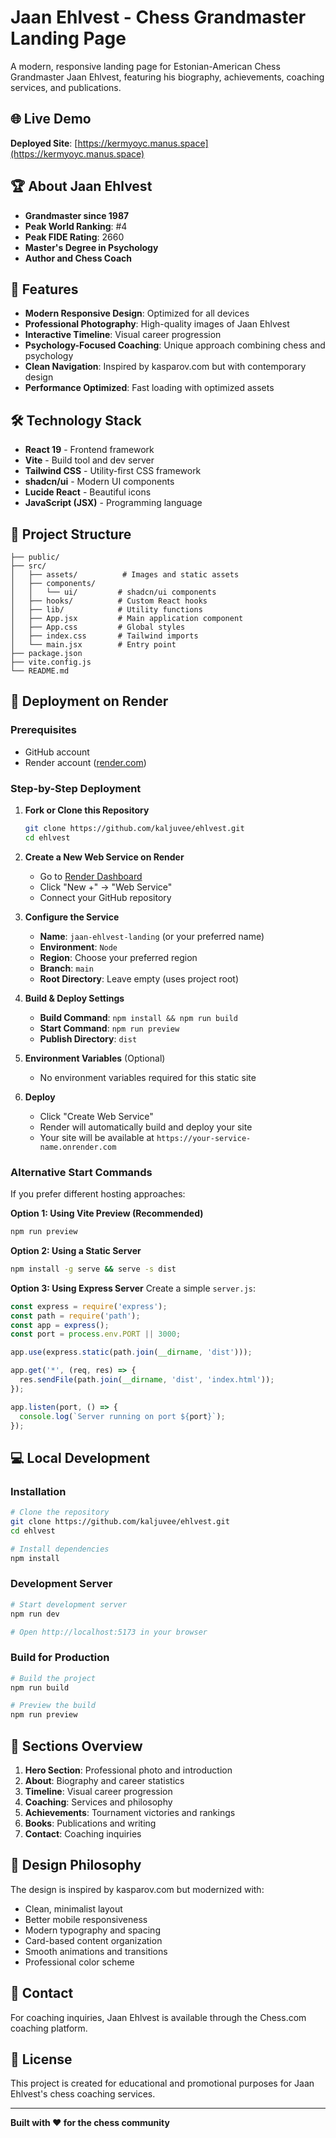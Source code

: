 # Jaan Ehlvest - Chess Grandmaster Landing Page

A modern, responsive landing page for Estonian-American Chess Grandmaster Jaan Ehlvest, featuring his biography, achievements, coaching services, and publications.

## 🌐 Live Demo

**Deployed Site**: [https://kermyoyc.manus.space](https://kermyoyc.manus.space)

## 🏆 About Jaan Ehlvest

- **Grandmaster since 1987**
- **Peak World Ranking**: #4
- **Peak FIDE Rating**: 2660
- **Master's Degree in Psychology**
- **Author and Chess Coach**

## 🚀 Features

- **Modern Responsive Design**: Optimized for all devices
- **Professional Photography**: High-quality images of Jaan Ehlvest
- **Interactive Timeline**: Visual career progression
- **Psychology-Focused Coaching**: Unique approach combining chess and psychology
- **Clean Navigation**: Inspired by kasparov.com but with contemporary design
- **Performance Optimized**: Fast loading with optimized assets

## 🛠️ Technology Stack

- **React 19** - Frontend framework
- **Vite** - Build tool and dev server
- **Tailwind CSS** - Utility-first CSS framework
- **shadcn/ui** - Modern UI components
- **Lucide React** - Beautiful icons
- **JavaScript (JSX)** - Programming language

## 📁 Project Structure

```
├── public/
├── src/
│   ├── assets/          # Images and static assets
│   ├── components/
│   │   └── ui/         # shadcn/ui components
│   ├── hooks/          # Custom React hooks
│   ├── lib/            # Utility functions
│   ├── App.jsx         # Main application component
│   ├── App.css         # Global styles
│   ├── index.css       # Tailwind imports
│   └── main.jsx        # Entry point
├── package.json
├── vite.config.js
└── README.md
```

## 🚀 Deployment on Render

### Prerequisites
- GitHub account
- Render account ([render.com](https://render.com))

### Step-by-Step Deployment

1. **Fork or Clone this Repository**
   ```bash
   git clone https://github.com/kaljuvee/ehlvest.git
   cd ehlvest
   ```

2. **Create a New Web Service on Render**
   - Go to [Render Dashboard](https://dashboard.render.com)
   - Click "New +" → "Web Service"
   - Connect your GitHub repository

3. **Configure the Service**
   - **Name**: `jaan-ehlvest-landing` (or your preferred name)
   - **Environment**: `Node`
   - **Region**: Choose your preferred region
   - **Branch**: `main`
   - **Root Directory**: Leave empty (uses project root)

4. **Build & Deploy Settings**
   - **Build Command**: `npm install && npm run build`
   - **Start Command**: `npm run preview`
   - **Publish Directory**: `dist`

5. **Environment Variables** (Optional)
   - No environment variables required for this static site

6. **Deploy**
   - Click "Create Web Service"
   - Render will automatically build and deploy your site
   - Your site will be available at `https://your-service-name.onrender.com`

### Alternative Start Commands

If you prefer different hosting approaches:

**Option 1: Using Vite Preview (Recommended)**
```bash
npm run preview
```

**Option 2: Using a Static Server**
```bash
npm install -g serve && serve -s dist
```

**Option 3: Using Express Server**
Create a simple `server.js`:
```javascript
const express = require('express');
const path = require('path');
const app = express();
const port = process.env.PORT || 3000;

app.use(express.static(path.join(__dirname, 'dist')));

app.get('*', (req, res) => {
  res.sendFile(path.join(__dirname, 'dist', 'index.html'));
});

app.listen(port, () => {
  console.log(`Server running on port ${port}`);
});
```

## 💻 Local Development

### Installation
```bash
# Clone the repository
git clone https://github.com/kaljuvee/ehlvest.git
cd ehlvest

# Install dependencies
npm install
```

### Development Server
```bash
# Start development server
npm run dev

# Open http://localhost:5173 in your browser
```

### Build for Production
```bash
# Build the project
npm run build

# Preview the build
npm run preview
```

## 📱 Sections Overview

1. **Hero Section**: Professional photo and introduction
2. **About**: Biography and career statistics
3. **Timeline**: Visual career progression
4. **Coaching**: Services and philosophy
5. **Achievements**: Tournament victories and rankings
6. **Books**: Publications and writing
7. **Contact**: Coaching inquiries

## 🎨 Design Philosophy

The design is inspired by kasparov.com but modernized with:
- Clean, minimalist layout
- Better mobile responsiveness
- Modern typography and spacing
- Card-based content organization
- Smooth animations and transitions
- Professional color scheme

## 📧 Contact

For coaching inquiries, Jaan Ehlvest is available through the Chess.com coaching platform.

## 📄 License

This project is created for educational and promotional purposes for Jaan Ehlvest's chess coaching services.

---

**Built with ❤️ for the chess community**

